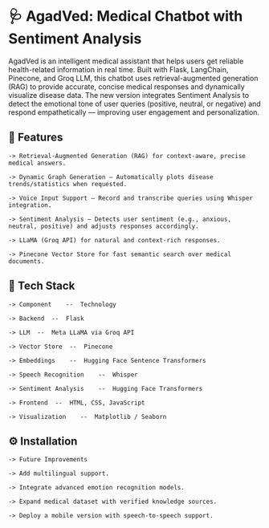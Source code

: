 # 🩺 AgadVed: Medical Chatbot with Sentiment Analysis

AgadVed is an intelligent medical assistant that helps users get reliable health-related information in real time. Built with Flask, LangChain, Pinecone, and Groq LLM, this chatbot uses retrieval-augmented generation (RAG) to provide accurate, concise medical responses and dynamically visualize disease data.
The new version integrates Sentiment Analysis to detect the emotional tone of user queries (positive, neutral, or negative) and respond empathetically — improving user engagement and personalization.

## 🚀 Features
    
    -> Retrieval-Augmented Generation (RAG) for context-aware, precise medical answers.
    
    -> Dynamic Graph Generation – Automatically plots disease trends/statistics when requested.
    
    -> Voice Input Support – Record and transcribe queries using Whisper integration.
    
    -> Sentiment Analysis – Detects user sentiment (e.g., anxious, neutral, positive) and adjusts responses accordingly.
    
    -> LLaMA (Groq API) for natural and context-rich responses.
    
    -> Pinecone Vector Store for fast semantic search over medical documents.

## 🧩 Tech Stack

    -> Component	--  Technology
    
    -> Backend	--  Flask
    
    -> LLM	--  Meta LLaMA via Groq API
    
    -> Vector Store  --	 Pinecone
    
    -> Embeddings	 --  Hugging Face Sentence Transformers
    
    -> Speech Recognition	 --  Whisper
    
    -> Sentiment Analysis	 --  Hugging Face Transformers

    -> Frontend	 --  HTML, CSS, JavaScript
    
    -> Visualization	--  Matplotlib / Seaborn
    
## ⚙️ Installation
    
    -> Future Improvements
    
    -> Add multilingual support.
    
    -> Integrate advanced emotion recognition models.
    
    -> Expand medical dataset with verified knowledge sources.
    
    -> Deploy a mobile version with speech-to-speech support.
